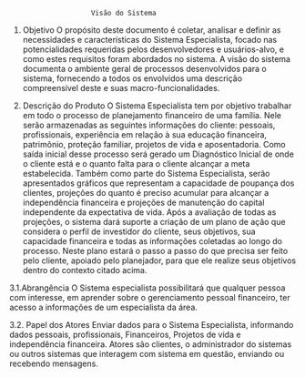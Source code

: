                         Visão do Sistema

1. Objetivo
        O propósito deste documento é coletar, analisar e definir as
necessidades e características do Sistema Especialista, focado nas
potencialidades requeridas pelos desenvolvedores e usuários-alvo,
e como estes requisitos foram abordados no sistema.
        A visão do sistema documenta o ambiente geral de processos
desenvolvidos para o sistema, fornecendo a todos os envolvidos
uma descrição compreensível deste e suas macro-funcionalidades.

3. Descrição do Produto
        O Sistema Especialista tem por objetivo trabalhar em todo o
processo de planejamento financeiro de uma família. Nele serão
armazenadas as seguintes informações do cliente: pessoais,
profissionais, experiência em relação à sua educação financeira,
patrimônio, proteção familiar, projetos de vida e aposentadoria.
Como saída inicial desse processo será gerado um Diagnóstico
Inicial de onde o cliente está e o quanto falta para o cliente
alcançar a meta estabelecida.
        Também como parte do Sistema Especialista, serão apresentados
gráficos que representam a capacidade de poupança dos clientes,
projeções do quanto é preciso acumular para alcançar a
independência financeira e projeções de manutenção do capital
independente da expectativa de vida.
        Após a avaliação de todas as projeções, o sistema dará suporte a
criação de um plano de ação que considera o perfil de investidor do
cliente, seus objetivos, sua capacidade financeira e todas as
informações coletadas ao longo do processo.
        Neste plano estará o passo a passo do que precisa ser feito pelo
cliente, apoiado pelo planejador, para que ele realize seus objetivos
dentro do contexto citado acima.


3.1.Abrangência
        O Sistema especialista possibilitará que qualquer pessoa com
interesse, em aprender sobre o gerenciamento pessoal financeiro, ter
acesso a informações de um especialista da área.

3.2. Papel dos Atores
        Enviar dados para o Sistema Especialista, informando dados
pessoais, profissionais, Financeiros, Projetos de vida e
independência financeira. Atores são clientes, o administrador do
sistemas ou outros sistemas que interagem com sistema em questão,
enviando ou recebendo mensagens.
